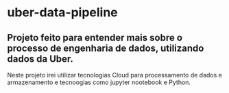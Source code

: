 # uber-data-pipeline
## Projeto feito para entender mais sobre o processo de engenharia de dados, utilizando dados da Uber.

Neste projeto irei utilizar tecnologias Cloud para processamento de dados e armazenamento e tecnoogias como jupyter nootebook e Python.
